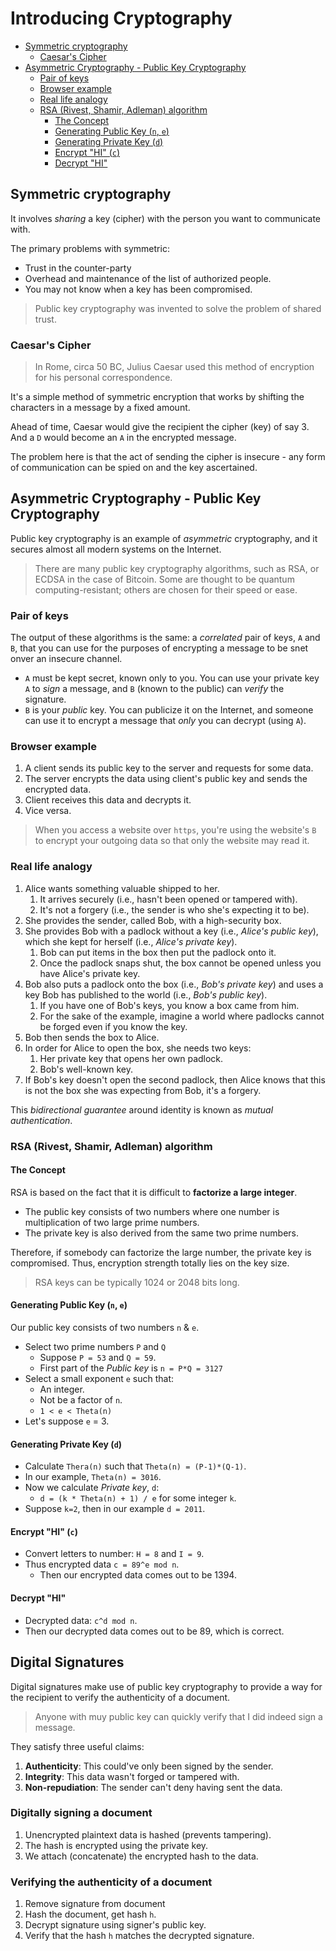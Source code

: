 # Introducing Cryptography

<!-- toc -->

- [Symmetric cryptography](#symmetric-cryptography)
    * [Caesar's Cipher](#caesars-cipher)
- [Asymmetric Cryptography - Public Key Cryptography](#asymmetric-cryptography---public-key-cryptography)
    * [Pair of keys](#pair-of-keys)
    * [Browser example](#browser-example)
    * [Real life analogy](#real-life-analogy)
    * [RSA (Rivest, Shamir, Adleman) algorithm](#rsa-rivest-shamir-adleman-algorithm)
        + [The Concept](#the-concept)
        + [Generating Public Key (`n`, `e`)](#generating-public-key-n-e)
        + [Generating Private Key (`d`)](#generating-private-key-d)
        + [Encrypt "HI" (`c`)](#encrypt-hi-c)
        + [Decrypt "HI"](#decrypt-hi)

<!-- tocstop -->

## Symmetric cryptography

It involves _sharing_ a key (cipher) with the person you want to communicate with.

The primary problems with symmetric:
* Trust in the counter-party
* Overhead and maintenance of the list of authorized people.
* You may not know when a key has been compromised.

> Public key cryptography was invented to solve the problem of shared trust.

### Caesar's Cipher

> In Rome, circa 50 BC, Julius Caesar used this method of encryption for his personal correspondence.

It's a simple method of symmetric encryption that works by shifting the characters in a message by a fixed amount.

Ahead of time, Caesar would give the recipient the cipher (key) of say 3. And a `D` would become an `A` in the encrypted message.

The problem here is that the act of sending the cipher is insecure - any form of communication can be spied on and the key ascertained.

## Asymmetric Cryptography - Public Key Cryptography

Public key cryptography is an example of _asymmetric_ cryptography, and it secures almost all modern systems on the Internet.

> There are many public key cryptography algorithms, such as RSA, or ECDSA in the case of Bitcoin. Some are thought to be quantum computing-resistant; others are chosen for their speed or ease.

### Pair of keys

The output of these algorithms is the same: a _correlated_ pair of keys, `A` and `B`, that you can use for the purposes of encrypting a message to be snet onver an insecure channel.

* `A` must be kept secret, known only to you. You can use your private key `A` to _sign_ a message, and `B` (known to the public) can _verify_ the signature.
* `B` is your _public_ key. You can publicize it on the Internet, and someone can use it to encrypt a message that _only_ you can decrypt (using `A`).

### Browser example

1. A client sends its public key to the server and requests for some data.
2. The server encrypts the data using client's public key and sends the encrypted data.
3. Client receives this data and decrypts it.
4. Vice versa.

> When you access a website over `https`, you're using the website's `B` to encrypt your outgoing data so that only the website may read it.

### Real life analogy

1. Alice wants something valuable shipped to her.
    1. It arrives securely (i.e., hasn't been opened or tampered with).
    2. It's not a forgery (i.e., the sender is who she's expecting it to be).
2. She provides the sender, called Bob, with a high-security box.
3. She provides Bob with a padlock without a key (i.e., _Alice's public key_), which she kept for herself (i.e., _Alice's private key_).
    1. Bob can put items in the box then put the padlock onto it.
    2. Once the padlock snaps shut, the box cannot be opened unless you have Alice's private key.
4. Bob also puts a padlock onto the box (i.e., _Bob's private key_) and uses a key Bob has published to the world (i.e., _Bob's public key_).
    1. If you have one of Bob's keys, you know a box came from him.
    2. For the sake of the example, imagine a world where padlocks cannot be forged even if you know the key.
5. Bob then sends the box to Alice.
6. In order for Alice to open the box, she needs two keys:
    1. Her private key that opens her own padlock.
    2. Bob's well-known key.
7. If Bob's key doesn't open the second padlock, then Alice knows that this is not the box she was expecting from Bob, it's a forgery.

This _bidirectional guarantee_ around identity is known as _mutual authentication_.

### RSA (Rivest, Shamir, Adleman) algorithm

#### The Concept

RSA is based on the fact that it is difficult to __factorize a large integer__.

* The public key consists of two numbers where one number is multiplication of two large prime numbers.
* The private key is also derived from the same two prime numbers.

Therefore, if somebody can factorize the large number, the private key is compromised. Thus, encryption strength totally lies on the key size.

> RSA keys can be typically 1024 or 2048 bits long.

#### Generating Public Key (`n`, `e`)

Our public key consists of two numbers `n` & `e`.

* Select two prime numbers `P` and `Q`
    * Suppose `P = 53` and `Q = 59`.
    * First part of the _Public key_ is `n = P*Q = 3127`
* Select a small exponent `e` such that:
    * An integer.
    * Not be a factor of `n`.
    * `1 < e < Theta(n)`
* Let's suppose `e` = 3.

#### Generating Private Key (`d`)

* Calculate `Thera(n)` such that `Theta(n) = (P-1)*(Q-1)`.
* In our example, `Theta(n) = 3016`.
* Now we calculate _Private key_, `d`:
    * `d = (k * Theta(n) + 1) / e` for some integer `k`.
* Suppose `k=2`, then in our example `d = 2011`.

#### Encrypt "HI" (`c`)

* Convert letters to number: `H = 8` and `I = 9`.
* Thus encrypted data `c = 89^e mod n`.
    * Then our encrypted data comes out to be 1394.

#### Decrypt "HI"

* Decrypted data: `c^d mod n`.
* Then our decrypted data comes out to be 89, which is correct.

## Digital Signatures

Digital signatures make use of public key cryptography to provide a way for the recipient to verify the authenticity of a document.

> Anyone with muy public key can quickly verify that I did indeed sign a message.

They satisfy three useful claims:

1. **Authenticity**: This could've only been signed by the sender.
2. **Integrity**: This data wasn't forged or tampered with.
3. **Non-repudiation**: The sender can't deny having sent the data.

### Digitally signing a document

1. Unencrypted plaintext data is hashed (prevents tampering).
2. The hash is encrypted using the private key.
3. We attach (concatenate) the encrypted hash to the data.

### Verifying the authenticity of a document

1. Remove signature from document
2. Hash the document, get hash `h`.
3. Decrypt signature using signer's public key.
4. Verify that the hash `h` matches the decrypted signature.
